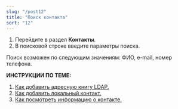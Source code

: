 ```yaml
---
slug: "/post12"
title: "Поиск контакта"
sort: "12"
---
```


1. Перейдите в раздел **Контакты**.
2. В поисковой строке введите параметры поиска.

Поиск возможен по следующим значениям: ФИО, e-mail, номер телефона. 


**ИНСТРУКЦИИ ПО ТЕМЕ:**  
1. [Как добавить адресную книгу LDAP.](https://docs.cryptoarm.ru/07-v3.2.9/006-contacts/03-add-ldap)  
2. [Как добавить локальный контакт.](https://docs.cryptoarm.ru/07-v3.2.9/006-contacts/02-add-contact)  
3. [Как посмотреть информацию о контакте.](https://docs.cryptoarm.ru/07-v3.2.9/006-contacts/04-view-contact)  